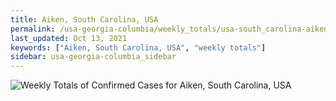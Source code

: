 ```yaml
---
title: Aiken, South Carolina, USA
permalink: /usa-georgia-columbia/weekly_totals/usa-south_carolina-aiken-weekly_totals.html
last_updated: Oct 13, 2021
keywords: ["Aiken, South Carolina, USA", "weekly totals"]
sidebar: usa-georgia-columbia_sidebar
---
```


![Weekly Totals of Confirmed Cases for Aiken, South Carolina, USA](/covid_tracker/images/graphs/usa-south_carolina-aiken-weekly_totals_graph.png)
